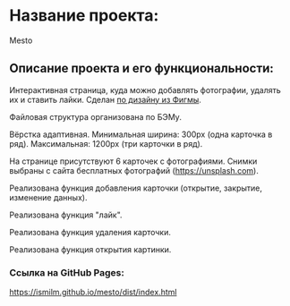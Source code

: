 # Название проекта: 
Mesto

##  Описание проекта и его функциональности:
Интерактивная страница, куда можно добавлять фотографии, удалять их и ставить лайки. Сделан [по дизайну из Фигмы](https://www.figma.com/file/StZjf8HnoeLdiXS7dYrLAh/JavaScript.-Sprint-4).

Файловая структура организована по БЭМу.

Вёрстка адаптивная. Минимальная ширина: 300px (одна карточка в ряд). Максимальная: 1200px (три карточки в ряд).

На странице присутствуют 6 карточек с фотографиями. Снимки выбраны с сайта бесплатных фотографий  (https://unsplash.com).

Реализована функция добавления карточки (открытие, закрытие, изменение данных).

Реализована функция "лайк".

Реализована функция удаления карточки.

Реализована функция открытия картинки.

### Ссылка на GitHub Pages:
https://ismilm.github.io/mesto/dist/index.html

